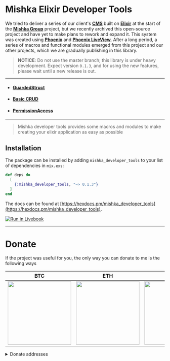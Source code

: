 # Mishka Elixir Developer Tools

We tried to deliver a series of our client's [**CMS**](https://github.com/mishka-group/mishka-cms) built on [**Elixir**](https://elixir-lang.org/) at the start of the [**Mishka Group**](https://github.com/mishka-group) project, but we recently archived this open-source project and have yet to make plans to rework and expand it. This system was created using [**Phoenix**](https://www.phoenixframework.org/) and [**Phoenix LiveView**](https://hexdocs.pm/phoenix_live_view/Phoenix.LiveView.html). After a long period, a series of macros and functional modules emerged from this project and our other projects, which we are gradually publishing in this library.

> **NOTICE**: Do not use the master branch; this library is under heavy development. Expect version `0.1.3`, and for using the new features, please wait until a new release is out.

---

- #### [GuardedStruct](https://github.com/mishka-group/mishka_developer_tools/blob/master/guidance/guarded-struct.md)

- #### [Basic CRUD](https://github.com/mishka-group/mishka_developer_tools/blob/master/guidance/crud.md)

- #### [PermissionAccess](https://github.com/mishka-group/mishka_developer_tools/blob/master/guidance/permission-access.md)

---

> Mishka developer tools provides some macros and modules to make creating your elixir application as easy as possible


## Installation

The package can be installed by adding `mishka_developer_tools` to your list of dependencies in `mix.exs`:

```elixir
def deps do
  [
    {:mishka_developer_tools, "~> 0.1.3"}
  ]
end
```

The docs can be found at [https://hexdocs.pm/mishka_developer_tools](https://hexdocs.pm/mishka_developer_tools).

[![Run in Livebook](https://livebook.dev/badge/v1/pink.svg)](https://livebook.dev/run?url=https%3A%2F%2Fgithub.com%2Fmishka-group%2Fmishka_developer_tools%2Fblob%2Fmaster%2Fguidance%2Fguarded-struct.livemd)

---
# Donate

If the project was useful for you, the only way you can donate to me is the following ways

| **BTC**                           | **ETH**                           | **DOGE**                          | **TRX**                           |
| ----------------------------------| --------------------------------- | --------------------------------- | --------------------------------- |
| <img src="https://github.com/mishka-group/mishka_developer_tools/assets/8413604/230ea4bf-7e8f-4f18-99c9-0f940dd3c6eb" width="200">| <img src="https://github.com/mishka-group/mishka_developer_tools/assets/8413604/0c8e677b-7240-4b0d-8b9e-bd1efca970fb" width="200">|<img src="https://github.com/mishka-group/mishka_developer_tools/assets/8413604/3de9183e-c4c0-40fe-b2a1-2b9bb4268e3a" width="200">|<img src="https://github.com/mishka-group/mishka_developer_tools/assets/8413604/aaa1f103-a7c7-43ed-8f39-20e4c8b9975e" width="200">|

<details>
  <summary>Donate addresses</summary>

  **BTC**:‌
  ```
  bc1q24pmrpn8v9dddgpg3vw9nld6hl9n5dkw5zkf2c
  ```

  **ETH**:
  ```
  0xD99feB9db83245dE8B9D23052aa8e62feedE764D
  ```

  **DOGE**:
  ```
  DGGT5PfoQsbz3H77sdJ1msfqzfV63Q3nyH
  ```

  **TRX**:
  ```
  TBamHas3wAxSEvtBcWKuT3zphckZo88puz
  ```
</details>
